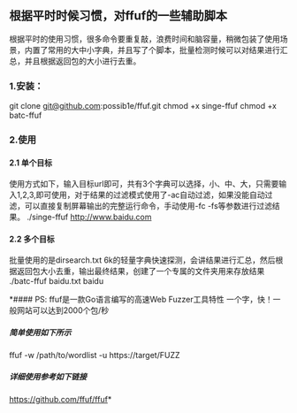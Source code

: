 ## 根据平时时候习惯，对ffuf的一些辅助脚本
根据平时的使用习惯，很多命令要重复敲，浪费时间和脑容量，稍微包装了使用场景，内置了常用的大中小字典，并且写了个脚本，批量检测时候可以对结果进行汇总，并且根据返回包的大小进行去重。

### 1.安装：
git clone git@github.com:possib1e/ffuf.git
chmod +x singe-ffuf
chmod +x batc-ffuf
### 2.使用
#### 2.1 单个目标
使用方式如下，输入目标url即可，共有3个字典可以选择，小、中、大，只需要输入1,2,3,即可使用，对于结果的过滤模式使用了-ac自动过滤，如果没能自动过滤，可以直接复制屏幕输出的完整运行命令，手动使用-fc -fs等参数进行过滤结果。
./singe-ffuf http://www.baidu.com

#### 2.2 多个目标
批量使用的是dirsearch.txt 6k的轻量字典快速探测，会讲结果进行汇总，然后根据返回包大小去重，输出最终结果，创建了一个专属的文件夹用来存放结果
./batc-ffuf baidu.txt baidu

*#### PS: ffuf是一款Go语言编写的高速Web Fuzzer工具特性
一个字，快！一般网站可以达到2000个包/秒

##### 简单使用如下所示
ffuf -w /path/to/wordlist -u https://target/FUZZ

##### 详细使用参考如下链接
https://github.com/ffuf/ffuf*


